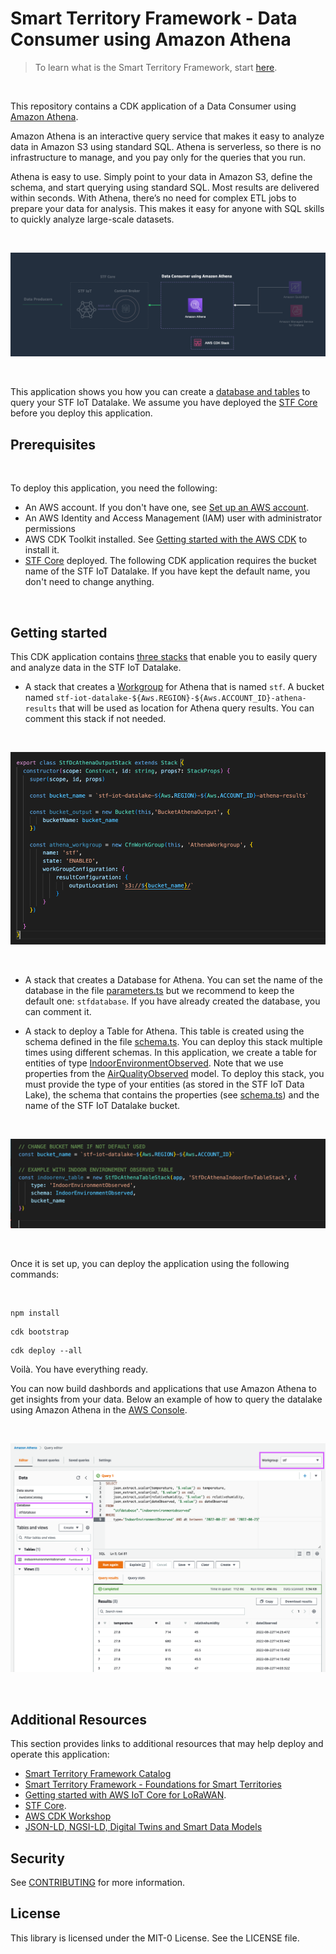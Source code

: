 
# Smart Territory Framework - Data Consumer using Amazon Athena

>To learn what is the Smart Territory Framework, start [here](https://github.com/aws-samples/aws-stf). 

<br>

This repository contains a CDK application of a Data Consumer using [Amazon Athena](https://aws.amazon.com/athena). 

Amazon Athena is an interactive query service that makes it easy to analyze data in Amazon S3 using standard SQL. Athena is serverless, so there is no infrastructure to manage, and you pay only for the queries that you run.

Athena is easy to use. Simply point to your data in Amazon S3, define the schema, and start querying using standard SQL. Most results are delivered within seconds. With Athena, there’s no need for complex ETL jobs to prepare your data for analysis. This makes it easy for anyone with SQL skills to quickly analyze large-scale datasets.

<br>

![Query](./docs/images/arch.png)

<br>

This application shows you how you can create a [database and tables](https://docs.aws.amazon.com/athena/latest/ug/understanding-tables-databases-and-the-data-catalog.html) to query your STF IoT Datalake. We assume you have deployed the [STF Core](https://github.com/aws-samples/aws-stf-core-scorpio) before you deploy this application. 

## Prerequisites

<br>

To deploy this application, you need the following:
- An AWS account. If you don't have one, see [Set up an AWS account](https://docs.aws.amazon.com/greengrass/v2/developerguide/setting-up.html#set-up-aws-account).
- An AWS Identity and Access Management (IAM) user with administrator permissions
- AWS CDK Toolkit installed. See [Getting started with the AWS CDK](https://docs.aws.amazon.com/cdk/latest/guide/getting_started.html) to install it.
- [STF Core](https://github.com/aws-samples/aws-stf-core-scorpio) deployed. The following CDK application requires the bucket name of the STF IoT Datalake. If you have kept the default name, you don't need to change anything.  

<br>

## Getting started

This CDK application contains [three stacks](./bin/stf-dc-athena.ts) that enable you to easily query and analyze data in the STF IoT Datalake. 

- A stack that creates a [Workgroup](https://docs.aws.amazon.com/athena/latest/ug/manage-queries-control-costs-with-workgroups.html) for Athena that is named `stf`. A bucket named `stf-iot-datalake-${Aws.REGION}-${Aws.ACCOUNT_ID}-athena-results` that will be used as location for Athena query results. You can comment this stack if not needed. 

<br>

![Workgroup](./docs/images/workgroup.png)

<br>


- A stack that creates a Database for Athena. You can set the name of the database in the file [parameters.ts](./parameters.ts) but we recommend to keep the default one: `stfdatabase`. If you have already created the database, you can comment it. 


- A stack to deploy a Table for Athena. This table is created using the schema defined in the file [schema.ts](./schema.ts). You can deploy this stack multiple times using different schemas. In this application, we create a table for entities of type [IndoorEnvironmentObserved](https://github.com/smart-data-models/dataModel.Environment/blob/master/IndoorEnvironmentObserved/README.md). Note that we use properties from the [AirQualityObserved](https://github.com/smart-data-models/dataModel.Environment/tree/master/AirQualityObserved) model. To deploy this stack, you must provide the type of your entities (as stored in the STF IoT Data Lake), the schema that contains the properties (see [schema.ts](./schema.ts)) and the name of the STF IoT Datalake bucket.


<br>

![Table](./docs/images/table_stack.png)

<br>

Once it is set up, you can deploy the application using the following commands: 

<br>

```
npm install
```

```
cdk bootstrap
```

```
cdk deploy --all
```

Voilà. You have everything ready. 

You can now build dashbords and applications that use Amazon Athena to get insights from your data. 
Below an example of how to query the datalake using Amazon Athena in the [AWS Console](https://console.aws.amazon.com/athena/home). 

<br>

![Query](./docs/images/query.png)

<br>



## Additional Resources

This section provides links to additional resources that may help deploy and operate this application:

- [Smart Territory Framework Catalog](https://github.com/aws-samples/aws-stf)
- [Smart Territory Framework - Foundations for Smart Territories](https://youtu.be/4MRZiC1VvKQ)
- [Getting started with AWS IoT Core for LoRaWAN](https://www.youtube.com/watch?v=6-ZrdRjqdTk). 
- [STF Core](https://github.com/aws-samples/aws-stf-core-scorpio).
- [AWS CDK Workshop](https://cdkworkshop.com/)
- [JSON-LD, NGSI-LD, Digital Twins and Smart Data Models](https://www.youtube.com/watch?v=dfigPKx99Bs)

## Security

See [CONTRIBUTING](CONTRIBUTING.md#security-issue-notifications) for more information.

## License

This library is licensed under the MIT-0 License. See the LICENSE file.
